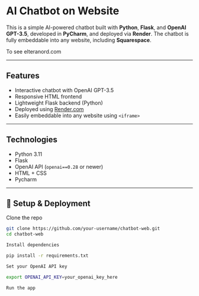 # AI Chatbot on Website

This is a simple AI-powered chatbot built with **Python**, **Flask**, and **OpenAI GPT-3.5**, developed in **PyCharm**, and deployed via **Render**. The chatbot is fully embeddable into any website, including **Squarespace**.

To see elteranord.com

--- 

## Features

- Interactive chatbot with OpenAI GPT-3.5
- Responsive HTML frontend
- Lightweight Flask backend (Python)
- Deployed using [Render.com](https://render.com)
- Easily embeddable into any website using `<iframe>`

---

## Technologies

- Python 3.11  
- Flask  
- OpenAI API (`openai==0.28` or newer)  
- HTML + CSS  
- Pycharm
---

## 🔧 Setup & Deployment

Clone the repo

```bash
git clone https://github.com/your-username/chatbot-web.git
cd chatbot-web

Install dependencies

pip install -r requirements.txt

Set your OpenAI API key

export OPENAI_API_KEY=your_openai_key_here

Run the app



